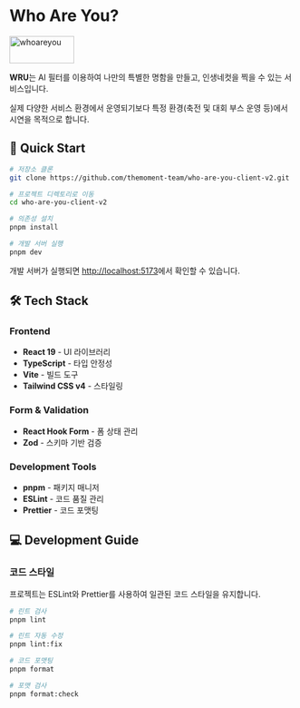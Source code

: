 # Who Are You?

<img width="114" height="48" alt="whoareyou" src="https://github.com/user-attachments/assets/54454f48-6eaa-422f-bd35-8e403945af60" />

**WRU**는 AI 필터를 이용하여 나만의 특별한 명함을 만들고, 인생네컷을 찍을 수 있는 서비스입니다.

실제 다양한 서비스 환경에서 운영되기보다 특정 환경(축전 및 대회 부스 운영 등)에서 시연을 목적으로 합니다.

## 🚀 Quick Start

```bash
# 저장소 클론
git clone https://github.com/themoment-team/who-are-you-client-v2.git

# 프로젝트 디렉토리로 이동
cd who-are-you-client-v2

# 의존성 설치
pnpm install

# 개발 서버 실행
pnpm dev
```

개발 서버가 실행되면 [http://localhost:5173](http://localhost:5173)에서 확인할 수 있습니다.

## 🛠 Tech Stack

### Frontend

- **React 19** - UI 라이브러리
- **TypeScript** - 타입 안정성
- **Vite** - 빌드 도구
- **Tailwind CSS v4** - 스타일링

### Form & Validation

- **React Hook Form** - 폼 상태 관리
- **Zod** - 스키마 기반 검증

### Development Tools

- **pnpm** - 패키지 매니저
- **ESLint** - 코드 품질 관리
- **Prettier** - 코드 포맷팅

## 💻 Development Guide

### 코드 스타일

프로젝트는 ESLint와 Prettier를 사용하여 일관된 코드 스타일을 유지합니다.

```bash
# 린트 검사
pnpm lint

# 린트 자동 수정
pnpm lint:fix

# 코드 포맷팅
pnpm format

# 포맷 검사
pnpm format:check
```
